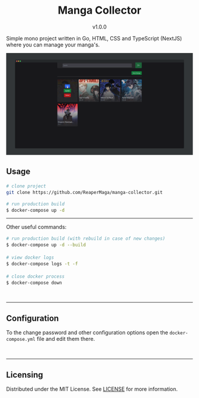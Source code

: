 <span align="center">
<h1>Manga Collector</h1>
<p>v1.0.0</p>
</span>

Simple mono project written in Go, HTML, CSS and TypeScript (NextJS) where you can
manage your manga's. 

<img src="screenshot.png" />

<br />

## Usage

```bash
# clone project
git clone https://github.com/ReaperMaga/manga-collector.git
```

```bash
# run production build
$ docker-compose up -d
```

<hr />
Other useful commands:

```bash
# run production build (with rebuild in case of new changes)
$ docker-compose up -d --build

# view docker logs
$ docker-compose logs -t -f

# close docker process
$ docker-compose down
```

<br /> <hr/>

## Configuration

To the change password and other configuration options open the `docker-compose.yml` file and edit them there.

<br /> <hr/>


## Licensing

Distributed under the MIT License. See [LICENSE](LICENSE) for more information.
